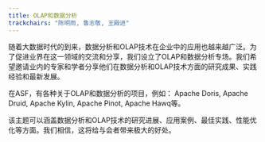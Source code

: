 ```yaml
---
title: OLAP和数据分析
trackchairs: "陈明雨, 鲁志敬, 王殿进"
---
```


随着大数据时代的到来，数据分析和OLAP技术在企业中的应用也越来越广泛。为了促进业界在这一领域的交流和分享，我们设立了OLAP和数据分析专场。我们希望邀请业内的专家和学者分享他们在数据分析和OLAP技术方面的研究成果、实践经验和最新发展。

在ASF，有各种关于OLAP和数据分析的项目，例如： Apache Doris, Apache Druid, Apache Kylin, Apache Pinot, Apache Hawq等。

该主题可以涵盖数据分析和OLAP技术的研究进展、应用案例、最佳实践、性能优化等方面。我们相信，这将给与会者带来极大的好处。
